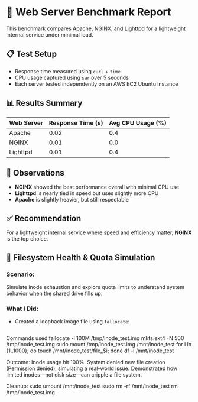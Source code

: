 # 🧪 Web Server Benchmark Report
This benchmark compares Apache, NGINX, and Lighttpd for a lightweight internal service under minimal load.
## 📋 Test Setup
- Response time measured using `curl` + `time`
- CPU usage captured using `sar` over 5 seconds
- Each server tested independently on an AWS EC2 Ubuntu instance
## 📊 Results Summary

| Web Server | Response Time (s) | Avg CPU Usage (%) |
|------------|-------------------|--------------------|
| Apache     | 0.02              | 0.4                |
| NGINX      | 0.01              | 0.0                |
| Lighttpd   | 0.01              | 0.4                |

## 🧠 Observations

- **NGINX** showed the best performance overall with minimal CPU use
- **Lighttpd** is nearly tied in speed but uses slightly more CPU
- **Apache** is slightly heavier, but still respectable
 ## ✅ Recommendation
For a lightweight internal service where speed and efficiency matter, **NGINX** is the top choice.

## 🧪 Filesystem Health & Quota Simulation

### Scenario:
Simulate inode exhaustion and explore quota limits to understand system behavior when the shared drive fills up.

### What I Did:
- Created a loopback image file using `fallocate`:
  ```bash
Commands used
fallocate -l 100M /tmp/inode_test.img
mkfs.ext4 -N 500 /tmp/inode_test.img
sudo mount /tmp/inode_test.img /mnt/inode_test
for i in {1..1000}; do touch /mnt/inode_test/file_$i; done
df -i /mnt/inode_test

Outcome:
Inode usage hit 100%.
System denied new file creation (Permission denied), simulating a real-world issue.
Demonstrated how limited inodes—not disk size—can cripple a file system.

Cleanup:
sudo umount /mnt/inode_test
sudo rm -rf /mnt/inode_test
rm /tmp/inode_test.img
